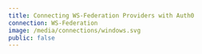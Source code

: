 ```yaml
---
title: Connecting WS-Federation Providers with Auth0
connection: WS-Federation
image: /media/connections/windows.svg
public: false
---
```

